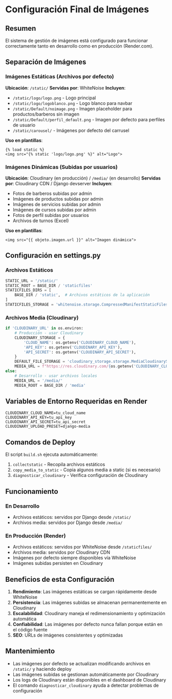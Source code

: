 # Configuración Final de Imágenes

## Resumen
El sistema de gestión de imágenes está configurado para funcionar correctamente tanto en desarrollo como en producción (Render.com).

## Separación de Imágenes

### Imágenes Estáticas (Archivos por defecto)
**Ubicación**: `/static/`
**Servidas por**: WhiteNoise
**Incluyen**:
- `/static/logo/logo.png` - Logo principal
- `/static/logo/logoblanco.png` - Logo blanco para navbar
- `/static/Default/noimage.png` - Imagen placeholder para productos/barberos sin imagen
- `/static/Default/perfil_default.png` - Imagen por defecto para perfiles de usuario
- `/static/carousel/` - Imágenes por defecto del carrusel

**Uso en plantillas**:
```django
{% load static %}
<img src="{% static 'logo/logo.png' %}" alt="Logo">
```

### Imágenes Dinámicas (Subidas por usuarios)
**Ubicación**: Cloudinary (en producción) / `/media/` (en desarrollo)
**Servidas por**: Cloudinary CDN / Django devserver
**Incluyen**:
- Fotos de barberos subidas por admin
- Imágenes de productos subidas por admin
- Imágenes de servicios subidas por admin
- Imágenes de cursos subidas por admin
- Fotos de perfil subidas por usuarios
- Archivos de turnos (Excel)

**Uso en plantillas**:
```django
<img src="{{ objeto.imagen.url }}" alt="Imagen dinámica">
```

## Configuración en settings.py

### Archivos Estáticos
```python
STATIC_URL = '/static/'
STATIC_ROOT = BASE_DIR / 'staticfiles'
STATICFILES_DIRS = [
    BASE_DIR / 'static',  # Archivos estáticos de la aplicación
]
STATICFILES_STORAGE = 'whitenoise.storage.CompressedManifestStaticFilesStorage'
```

### Archivos Media (Cloudinary)
```python
if 'CLOUDINARY_URL' in os.environ:
    # Producción - usar Cloudinary
    CLOUDINARY_STORAGE = {
        'CLOUD_NAME': os.getenv('CLOUDINARY_CLOUD_NAME'),
        'API_KEY': os.getenv('CLOUDINARY_API_KEY'),
        'API_SECRET': os.getenv('CLOUDINARY_API_SECRET'),
    }
    DEFAULT_FILE_STORAGE = 'cloudinary_storage.storage.MediaCloudinaryStorage'
    MEDIA_URL = f"https://res.cloudinary.com/{os.getenv('CLOUDINARY_CLOUD_NAME')}/image/upload/"
else:
    # Desarrollo - usar archivos locales
    MEDIA_URL = '/media/'
    MEDIA_ROOT = BASE_DIR / 'media'
```

## Variables de Entorno Requeridas en Render

```
CLOUDINARY_CLOUD_NAME=tu_cloud_name
CLOUDINARY_API_KEY=tu_api_key
CLOUDINARY_API_SECRET=tu_api_secret
CLOUDINARY_UPLOAD_PRESET=django-media
```

## Comandos de Deploy

El script `build.sh` ejecuta automáticamente:
1. `collectstatic` - Recopila archivos estáticos
2. `copy_media_to_static` - Copia algunos media a static (si es necesario)
3. `diagnosticar_cloudinary` - Verifica configuración de Cloudinary

## Funcionamiento

### En Desarrollo
- Archivos estáticos: servidos por Django desde `/static/`
- Archivos media: servidos por Django desde `/media/`

### En Producción (Render)
- Archivos estáticos: servidos por WhiteNoise desde `/staticfiles/`
- Archivos media: servidos por Cloudinary CDN
- Imágenes por defecto siempre disponibles vía WhiteNoise
- Imágenes subidas persisten en Cloudinary

## Beneficios de esta Configuración

1. **Rendimiento**: Las imágenes estáticas se cargan rápidamente desde WhiteNoise
2. **Persistencia**: Las imágenes subidas se almacenan permanentemente en Cloudinary
3. **Escalabilidad**: Cloudinary maneja el redimensionamiento y optimización automática
4. **Confiabilidad**: Las imágenes por defecto nunca fallan porque están en el código fuente
5. **SEO**: URLs de imágenes consistentes y optimizadas

## Mantenimiento

- Las imágenes por defecto se actualizan modificando archivos en `/static/` y haciendo deploy
- Las imágenes subidas se gestionan automáticamente por Cloudinary
- Los logs de Cloudinary están disponibles en el dashboard de Cloudinary
- El comando `diagnosticar_cloudinary` ayuda a detectar problemas de configuración
